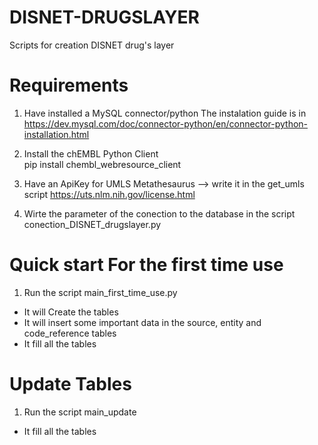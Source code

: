 # DISNET-DRUGSLAYER
Scripts for creation DISNET drug's layer

# Requirements
1. Have installed a MySQL connector/python 
The instalation guide is in https://dev.mysql.com/doc/connector-python/en/connector-python-installation.html

2. Install the chEMBL Python Client  
pip install chembl_webresource_client

3. Have an ApiKey for UMLS Metathesaurus --> write it in the get_umls script
https://uts.nlm.nih.gov/license.html

4. Wirte the parameter of the conection to the database in the script conection_DISNET_drugslayer.py

# Quick start For the first time use

1. Run the script main_first_time_use.py
<ul> 
  <li>It will Create the tables</li>
  <li>It will insert some important data in the source, entity and code_reference tables</li>
  <li>It fill all the tables</li>
</ul>

# Update Tables

1. Run the script main_update
<ul>
  <li>It fill all the tables</li>
</ul>
